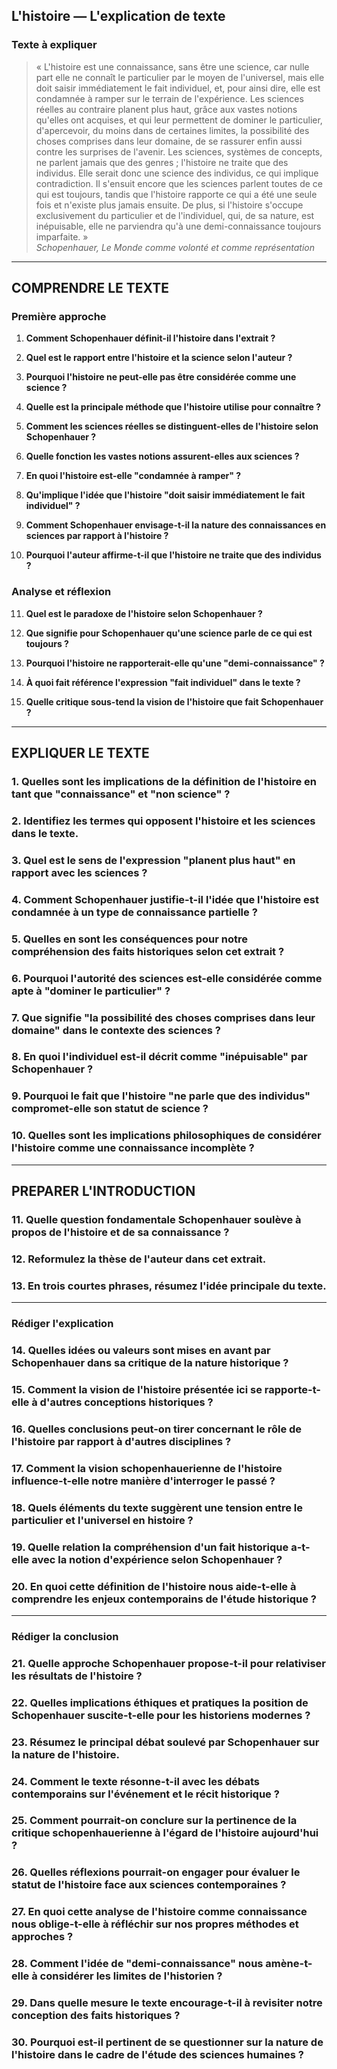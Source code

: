 ## L'histoire — L'explication de texte

### Texte à expliquer
> « L'histoire est une connaissance, sans être une science, car nulle part elle ne connaît le particulier par le moyen de l'universel, mais elle doit saisir immédiatement le fait individuel, et, pour ainsi dire, elle est condamnée à ramper sur le terrain de l'expérience. Les sciences réelles au contraire planent plus haut, grâce aux vastes notions qu'elles ont acquises, et qui leur permettent de dominer le particulier, d'apercevoir, du moins dans de certaines limites, la possibilité des choses comprises dans leur domaine, de se rassurer enfin aussi contre les surprises de l'avenir. Les sciences, systèmes de concepts, ne parlent jamais que des genres ; l'histoire ne traite que des individus. Elle serait donc une science des individus, ce qui implique contradiction. Il s'ensuit encore que les sciences parlent toutes de ce qui est toujours, tandis que l'histoire rapporte ce qui a été une seule fois et n'existe plus jamais ensuite. De plus, si l'histoire s'occupe exclusivement du particulier et de l'individuel, qui, de sa nature, est inépuisable, elle ne parviendra qu'à une demi-connaissance toujours imparfaite. »  
> *Schopenhauer, Le Monde comme volonté et comme représentation*

---

## COMPRENDRE LE TEXTE

### Première approche

1. **Comment Schopenhauer définit-il l'histoire dans l'extrait ?**
   
2. **Quel est le rapport entre l'histoire et la science selon l'auteur ?**
   
3. **Pourquoi l'histoire ne peut-elle pas être considérée comme une science ?**
   
4. **Quelle est la principale méthode que l'histoire utilise pour connaître ?**
   
5. **Comment les sciences réelles se distinguent-elles de l'histoire selon Schopenhauer ?**
   
6. **Quelle fonction les vastes notions assurent-elles aux sciences ?**
   
7. **En quoi l'histoire est-elle "condamnée à ramper" ?**
   
8. **Qu'implique l'idée que l'histoire "doit saisir immédiatement le fait individuel" ?**
   
9. **Comment Schopenhauer envisage-t-il la nature des connaissances en sciences par rapport à l'histoire ?**
   
10. **Pourquoi l'auteur affirme-t-il que l'histoire ne traite que des individus ?**

### Analyse et réflexion

11. **Quel est le paradoxe de l'histoire selon Schopenhauer ?**
   
12. **Que signifie pour Schopenhauer qu'une science parle de ce qui est toujours ?**
   
13. **Pourquoi l'histoire ne rapporterait-elle qu'une "demi-connaissance" ?**
   
14. **À quoi fait référence l'expression "fait individuel" dans le texte ?**
   
15. **Quelle critique sous-tend la vision de l'histoire que fait Schopenhauer ?**

---

## EXPLIQUER LE TEXTE

### 1. Quelles sont les implications de la définition de l'histoire en tant que "connaissance" et "non science" ? 

### 2. Identifiez les termes qui opposent l'histoire et les sciences dans le texte.
   
### 3. Quel est le sens de l'expression "planent plus haut" en rapport avec les sciences ? 

### 4. Comment Schopenhauer justifie-t-il l'idée que l'histoire est condamnée à un type de connaissance partielle ?

### 5. Quelles en sont les conséquences pour notre compréhension des faits historiques selon cet extrait ?

### 6. Pourquoi l'autorité des sciences est-elle considérée comme apte à "dominer le particulier" ? 

### 7. Que signifie "la possibilité des choses comprises dans leur domaine" dans le contexte des sciences ? 

### 8. En quoi l'individuel est-il décrit comme "inépuisable" par Schopenhauer ? 

### 9. Pourquoi le fait que l'histoire "ne parle que des individus" compromet-elle son statut de science ?

### 10. Quelles sont les implications philosophiques de considérer l'histoire comme une connaissance incomplète ?

---

## PREPARER L'INTRODUCTION

### 11. Quelle question fondamentale Schopenhauer soulève à propos de l'histoire et de sa connaissance ? 

### 12. Reformulez la thèse de l'auteur dans cet extrait. 

### 13. En trois courtes phrases, résumez l'idée principale du texte. 
   
---

### Rédiger l'explication

### 14. Quelles idées ou valeurs sont mises en avant par Schopenhauer dans sa critique de la nature historique ? 

### 15. Comment la vision de l'histoire présentée ici se rapporte-t-elle à d'autres conceptions historiques ? 

### 16. Quelles conclusions peut-on tirer concernant le rôle de l'histoire par rapport à d'autres disciplines ? 

### 17. Comment la vision schopenhauerienne de l'histoire influence-t-elle notre manière d'interroger le passé ? 

### 18. Quels éléments du texte suggèrent une tension entre le particulier et l'universel en histoire ? 

### 19. Quelle relation la compréhension d'un fait historique a-t-elle avec la notion d'expérience selon Schopenhauer ? 

### 20. En quoi cette définition de l'histoire nous aide-t-elle à comprendre les enjeux contemporains de l'étude historique ? 

--- 

### Rédiger la conclusion

### 21. Quelle approche Schopenhauer propose-t-il pour relativiser les résultats de l'histoire ? 

### 22. Quelles implications éthiques et pratiques la position de Schopenhauer suscite-t-elle pour les historiens modernes ? 

### 23. Résumez le principal débat soulevé par Schopenhauer sur la nature de l'histoire. 

### 24. Comment le texte résonne-t-il avec les débats contemporains sur l'événement et le récit historique ? 

### 25. Comment pourrait-on conclure sur la pertinence de la critique schopenhauerienne à l'égard de l'histoire aujourd'hui ? 

### 26. Quelles réflexions pourrait-on engager pour évaluer le statut de l'histoire face aux sciences contemporaines ? 

### 27. En quoi cette analyse de l'histoire comme connaissance nous oblige-t-elle à réfléchir sur nos propres méthodes et approches ? 

### 28. Comment l'idée de "demi-connaissance" nous amène-t-elle à considérer les limites de l'historien ? 

### 29. Dans quelle mesure le texte encourage-t-il à revisiter notre conception des faits historiques ? 

### 30. Pourquoi est-il pertinent de se questionner sur la nature de l'histoire dans le cadre de l'étude des sciences humaines ?